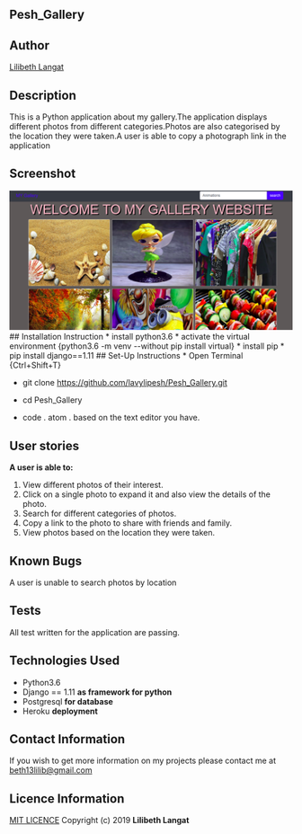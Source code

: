 ## Pesh_Gallery
## Author
[Lilibeth Langat](https://github.com/lavylipesh/Pesh_Gallery)
## Description
This is a Python application about my gallery.The application displays different photos from different categories.Photos are also categorised by the location they were taken.A user is able to copy a photograph link in the application
## Screenshot
 <img src="https://github.com/lavylipesh/Pesh_Gallery/blob/master/static/photos/gallery.png" width="1000">
## Installation Instruction
* install python3.6
* activate the virtual environment {python3.6 -m venv --without pip install virtual}
* install pip
* pip install django==1.11
## Set-Up Instructions
* Open Terminal {Ctrl+Shift+T}

* git clone https://github.com/lavylipesh/Pesh_Gallery.git


* cd Pesh_Gallery

* code . atom . based on the text editor you have.

## User stories
**A user is able to:**
1. View different photos of their interest.
2. Click on a single photo to expand it and also view the details of the photo. 
3. Search for different categories of photos. 
4. Copy a link to the photo to share with friends and family.
5. View photos based on the location they were taken.
## Known Bugs
A user is unable to search photos by location
## Tests
All test written for the application are passing.

## Technologies Used
* Python3.6
* Django == 1.11 **as framework for python**
* Postgresql **for database**
* Heroku **deployment**

## Contact Information
If you wish to get more information on my projects please contact me at beth13lilib@gmail.com

## Licence Information
[MIT LICENCE](https://github.com/lavylipesh/Pesh_Gallery/blob/master/LICENCE)
Copyright (c) 2019 **Lilibeth Langat**
